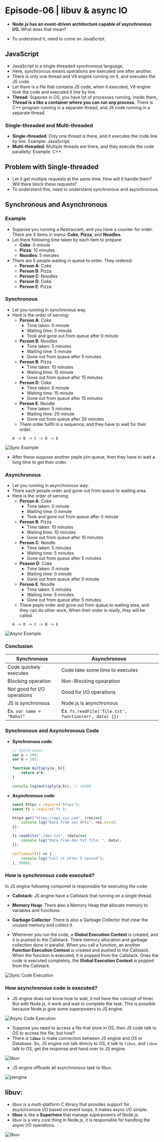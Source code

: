 # Episode-06 | libuv & async IO

- **Node.js has an event-driven architecture capable of asynchronous I/O.** What does that mean?

- To understand it, need to come on JavaScript.

## JavaScript
- JavaScript is a single-threaded synchronous language.
- Here, synchronous means operations are executed one after another.
- There is only one thread and V8 engine running on it, and executes the JS code.
- Let there is a file that contains JS code, when it executed, V8 engine took the code and executed it line by line.
- **Thread**: Suppose in OS, you have lot of processes running, inside them, **Thread is a like a container where you can run any process.** There is C++ program running in a separate thread, and JS code running in a separate thread.

### Single-threaded and Multi-threaded
- **Single-threaded**: Only one thread is there, and it executes the code line by line. Example: JavaScript.
- **Multi-threaded**: Multiple threads are there, and they execute the code parallelly. Example: C++.

## Problem with Single-threaded
- Let it get multiple requests at the same time. How will it handle them? Will there block these requests?
- To understand this, need to understand synchronous and asynchronous.

## Synchronous and Asynchronous
### Example
- Suppose you running a Restraurant, and you have a counter for order. There are 3 items in menu: **Coke**, **Pizza**, and **Noodles**.
- Let there following time taken by each item to prepare:
  - **Coke**: 0 minute
  - **Pizza**: 10 minutes
  - **Noodles**: 5 minutes
- There are 5 people waiting in queue to order. They ordered:
  - **Person A**: Coke
  - **Person B**: Pizza
  - **Person C**: Noodles
  - **Person D**: Coke
  - **Person E**: Pizza

### Synchronous
- Let you running in synchronous way.
- Here is the order of serving:
  - **Person A**: Coke
    - Time taken: 0 minute
    - Waiting time: 0 minute
    - Took and gone out from queue after 0 minute
  - **Person B**: Noodles
    - Time taken: 5 minutes
    - Waiting time: 5 minute
    - Gone out from queue after 5 minutes
  - **Person B**: Pizza
    - Time taken: 10 minutes
    - Waiting time: 15 minute
    - Gone out from queue after 15 minutes
  - **Person D**: Coke
    - Time taken: 0 minute
    - Waiting time: 15 minute
    - Gone out from queue after 15 minutes
  - **Person E**: Noodle
    - Time taken: 5 minutes
    - Waiting time: 20 minute
    - Gone out from queue after 20 minutes
  - There order fullfil in a sequence, and they have to wait for their order.
  ```
  A -> B -> C -> D -> E
  ```

![Sync Example](./images/sync-ex.png)

- After these suppose another peple join queue, then they have to wait a long time to get their order.

### Asynchronous
- Let you running in asynchronous way.
- There each people order and gone out from queue to waiting area. 
- Here is the order of serving:
  - **Person A**: Coke
    - Time taken: 0 minute
    - Waiting time: 0 minute
    - Took and gone out from queue after 0 minute
  - **Person B**: Pizza
    - Time taken: 10 minutes
    - Waiting time: 10 minutes
    - Gone out from queue after 10 minutes
  - **Person C**: Noodle
    - Time taken: 5 minutes
    - Waiting time: 5 minutes
    - Gone out from queue after 5 minutes
  - **Peason D**: Coke
    - Time taken: 0 minute
    - Waiting time: 0 minute
    - Gone out from queue after 0 minute
  - **Person E**: Noodle
    - Time taken: 5 minutes
    - Waiting time: 5 minutes
    - Gone out from queue after 5 minutes
  - There peple order and gone out from queue to waiting area, and they can do other work, When their order is ready, they will be called.
  ```
  A -> D -> C -> B -> E
  ```

![Async Example](./images/async-ex.png)

### Conclusion
| **Synchronous** | **Asynchronous** |
| --- | --- |
| Code quickely executes | Code take some time to executes |
| Blocking operation | Non-Blocking opearation |
| Not good for I/O operations | Good for I/O operations |
| JS is synchronous | Node.js is asynchronous |
| Ex. `var name = "Rahul"` | Ex. `fs.readFile('file.txt', function(err, data) {})` |

### Synchronous and Asynchronous Code
- **Synchronous code**:
  ```js
  // Synchronous
  var a = 100;
  var b = 205;

  function multiply(a, b){
      return a*b;
  }

  console.log(multiply(a,b)); // 20500
  ```

- **Asynchronous code**:
  ```js
  const https = require('https');
  const fs = require('fs');

  https.get("https://api.xyz.com", (res)=>{
      console.log("Data from xyz APIs", res.data);
  });

  fs.readFile("./dev.txt", (data)=>{
      console.log("Data from dev.txt file: ", data);
  });

  setTimeout(() => {
      console.log("Call it after 5 second");
  }, 5000);
  ```

### How is synchronous code executed?
In JS engine following componet is responsible for executing the code:
- **Callstack**: JS engine have a Callstack that running on a single thread.
- **Memory Heap**: There also a Memory Heap that allocate memory to variables and functions.
- **Garbage Collector**: There is also a Garbage Collector that clear the unused memory and collect it.

- Whenever you run the code, a **Global Execution Context** is created, and it is pushed to the Callstack. There memory allocation and garbage collection done in parallel. When you call a function, an another **Function Execution Context** is created and pushed to the Callstack. When the function is executed, it is popped from the Callstack. Ones the code is executed completely, the **Global Execution Context** is popped from the Callstack.

![Sync Code Execution](./images/sync-code-execution.png)

### How asynchronous code is executed?
- JS engine does not know how to wait, it not have the concept of timer. But with Node.js, it work and wait to complete the task. This is possible because Node.js give some superpowers to JS engine.

![Async Code Execution](./images/async-code-execution.png)

- Suppose you need to access a file that store in OS, then JS code talk to OS to access the file, but how?
- There is **`libuv`** is make connection between JS engine and OS or Database. So, JS engine not talk direcly to OS, it talk to `libuv`, and `libuv` talk to OS, get the response and hand over to JS engine.

![libuv](./images/libuv2.png)

- JS engine offloads all asynchronous task to libuv.

![jsengine](./images/jsengine-offloads.png)

## **libuv**: 
- libuv is a multi-platform C library that provides support for asynchronous I/O based on event loops, it makes async I/O simple.
- **libuv** is like a **Superhero** that manage superpowers of Node.js.
- libuv is a very core thing in Node.js, it is responsible for handling the async I/O operations.

![libuv](./images/libuv.png)

